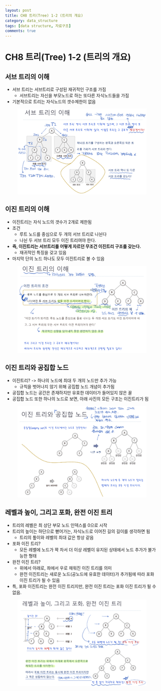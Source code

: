 ```yaml
---
layout: post
title: CH8 트리(Tree) 1-2 (트리의 개요)
category: data_structure
tags: [data structure, 자료구조]
comments: true
---
```


# CH8 트리(Tree) 1-2 (트리의 개요)
## 서브 트리의 이해
- 서브 트리는 서브트리로 구성된 재귀적인 구조를 가짐
  - 서브트리는 자신을 부모노드로 하는 또다른 자식노드들을 가짐
- 기본적으로 트리는 자식노드의 갯수제한이 없음

<center>
<figure>
<img src="/assets/post_img/data_structure/2019-07-31-data_structure/fig1.PNG" alt="views">
<figcaption> </figcaption>
</figure>
</center>

## 이진 트리의 이해
- 이진트리는 자식 노드의 갯수가 2개로 제한됨
- 조건
  - 루트 노드를 중심으로 두 개의 서브 트리로 나뉜다
  - 나뉜 두 서브 트리 모두 이진 트리여야 한다.
- __즉, 이진트리는 서브트리를 어떻게 자르던 무조건 이진트리 구조를 갖는다.__
  - 재귀적인 특징을 갖고 있음
- 마지막 단의 노드 하나도 모두 이진트리로 볼 수 있음

<center>
<figure>
<img src="/assets/post_img/data_structure/2019-07-31-data_structure/fig2.PNG" alt="views">
<figcaption> </figcaption>
</figure>
</center>

## 이진 트리와 공집합 노드
- 이진트리? -> 하나의 노드에 최대 두 개의 노드만 추가 가능
  - 규칙을 벗어나지 않기 위해 공집합 노드 개념이 추가됨
- 공집합 노드는 공간은 존재하지만 유효한 데이터가 들어있지 않은 꼴
- 공집합 노드 또한 하나의 노드로 보면, 아래 사진의 모든 구조는 이진트리가 됨

<center>
<figure>
<img src="/assets/post_img/data_structure/2019-07-31-data_structure/fig3.PNG" alt="views">
<figcaption> </figcaption>
</figure>
</center>

## 레벨과 높이, 그리고 포화, 완전 이진 트리
- 트리의 레벨은 최 상단 부모 노드 인덱스를 0으로 시작
- 트리의 높이는 하단으로 뻗어가는, 자식노드로 이어진 길의 길이를 생각하면 됨
  - 트리의 톺이와 레벨의 최대 값은 항상 같음
- 포화 이진 트리?
  - 모든 레벨에 노드가 꽉 차서 더 이상 레벨이 유지된 상태에서 노드 추가가 불가능한 형태
- 완전 이진 트리?
  - 위에서 아래로, 좌에서 우로 채워진 이진 트리를 의미
  - 완전 이진트리는 새로운 노드(공노드에 유효한 데이터)가 추가됨에 따라 포화 이진 트리가 될 수 있음
- 특, 포화 이진트리는 완전 이진 트리지만, 완전 이진 트리는 포화 이진 트리가 될 수 없음.

<center>
<figure>
<img src="/assets/post_img/data_structure/2019-07-31-data_structure/fig4.PNG" alt="views">
<figcaption> </figcaption>
</figure>
</center>
